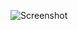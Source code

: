 ![Screenshot](https://raw.githubusercontent.com/Cryakl/Ultimate-RAT-Collection/refs/heads/main/Quasar/Quasar%20Golden%20Edition/Quasar%20Golden%20Edition%201.4.0.0/Screenshot.png)
